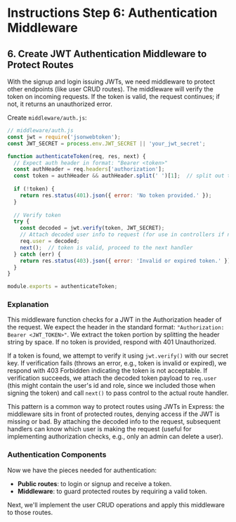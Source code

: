 # Instructions Step 6: Authentication Middleware

## 6. Create JWT Authentication Middleware to Protect Routes

With the signup and login issuing JWTs, we need middleware to protect other endpoints (like user CRUD routes). The middleware will verify the token on incoming requests. If the token is valid, the request continues; if not, it returns an unauthorized error.

Create `middleware/auth.js`:

```javascript
// middleware/auth.js
const jwt = require('jsonwebtoken');
const JWT_SECRET = process.env.JWT_SECRET || 'your_jwt_secret';

function authenticateToken(req, res, next) {
  // Expect auth header in format: "Bearer <token>"
  const authHeader = req.headers['authorization'];
  const token = authHeader && authHeader.split(' ')[1];  // split out the token
  
  if (!token) {
    return res.status(401).json({ error: 'No token provided.' });
  }
  
  // Verify token
  try {
    const decoded = jwt.verify(token, JWT_SECRET);
    // Attach decoded user info to request (for use in controllers if needed)
    req.user = decoded;
    next();  // token is valid, proceed to the next handler
  } catch (err) {
    return res.status(403).json({ error: 'Invalid or expired token.' });
  }
}

module.exports = authenticateToken;
```

### Explanation

This middleware function checks for a JWT in the Authorization header of the request. We expect the header in the standard format: `"Authorization: Bearer <JWT_TOKEN>"`. We extract the token portion by splitting the header string by space. If no token is provided, respond with 401 Unauthorized.

If a token is found, we attempt to verify it using `jwt.verify()` with our secret key. If verification fails (throws an error, e.g., token is invalid or expired), we respond with 403 Forbidden indicating the token is not acceptable. If verification succeeds, we attach the decoded token payload to `req.user` (this might contain the user's id and role, since we included those when signing the token) and call `next()` to pass control to the actual route handler.

This pattern is a common way to protect routes using JWTs in Express: the middleware sits in front of protected routes, denying access if the JWT is missing or bad. By attaching the decoded info to the request, subsequent handlers can know which user is making the request (useful for implementing authorization checks, e.g., only an admin can delete a user).

### Authentication Components

Now we have the pieces needed for authentication:

- **Public routes**: to login or signup and receive a token.
- **Middleware**: to guard protected routes by requiring a valid token.

Next, we'll implement the user CRUD operations and apply this middleware to those routes.
